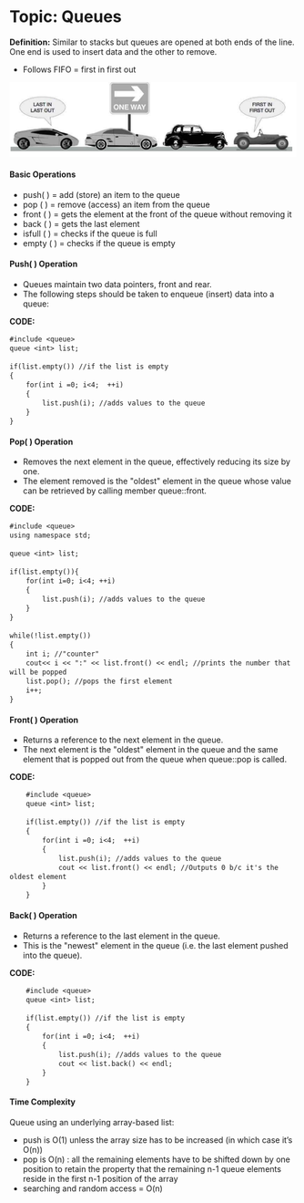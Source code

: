 # Topic: Queues

**Definition:** Similar to stacks but queues are opened at both ends of the line. One end is used to insert data and the other to remove.
- Follows FIFO = first in first out

![Queues Image](https://github.com/R-Ligier/C-Practice/blob/master/Queues.png "Queues Image")

#### **Basic Operations**
- push( ) = add (store) an item to the queue
- pop ( ) = remove (access) an item from the queue
- front ( ) = gets the element at the front of the queue without removing it
- back ( ) = gets the last element
- isfull ( ) = checks if the queue is full
- empty ( ) = checks if the queue is empty

#### **Push( ) Operation**
- Queues maintain two data pointers, front and rear.
- The following steps should be taken to enqueue (insert) data into a queue:

**CODE:**

    #include <queue>
    queue <int> list;

    if(list.empty()) //if the list is empty
    {
        for(int i =0; i<4;  ++i)
        {
            list.push(i); //adds values to the queue
        }
    }
    
#### **Pop( ) Operation**
- Removes the next element in the queue, effectively reducing its size by one.
- The element removed is the "oldest" element in the queue whose value can be retrieved by calling member queue::front.

**CODE:**

    #include <queue>
    using namespace std;

    queue <int> list;

    if(list.empty()){
        for(int i=0; i<4; ++i)
        {
            list.push(i); //adds values to the queue
        }
    }

    while(!list.empty())
    {
        int i; //"counter"
        cout<< i << ":" << list.front() << endl; //prints the number that will be popped
        list.pop(); //pops the first element
        i++;
    }
    
#### **Front( ) Operation**
- Returns a reference to the next element in the queue.
- The next element is the "oldest" element in the queue and the same element that is popped out from the queue when queue::pop is called.

**CODE:**

        #include <queue>
        queue <int> list;

        if(list.empty()) //if the list is empty
        {
            for(int i =0; i<4;  ++i)
            {
                list.push(i); //adds values to the queue
                cout << list.front() << endl; //Outputs 0 b/c it's the oldest element
            }
        }
        
#### **Back( ) Operation**
- Returns a reference to the last element in the queue.
- This is the "newest" element in the queue (i.e. the last element pushed into the queue).

**CODE:**

        #include <queue>
        queue <int> list;

        if(list.empty()) //if the list is empty
        {
            for(int i =0; i<4;  ++i)
            {
                list.push(i); //adds values to the queue
                cout << list.back() << endl;
            }
        }

#### **Time Complexity**
Queue using an underlying array-based list:
- push is O(1) unless the array size has to be increased (in which case it’s O(n))
- pop is O(n) : all the remaining elements have to be shifted down by one position to retain the property that the remaining n-1 queue elements reside in the first n-1 position of the array
- searching and random access = O(n)

